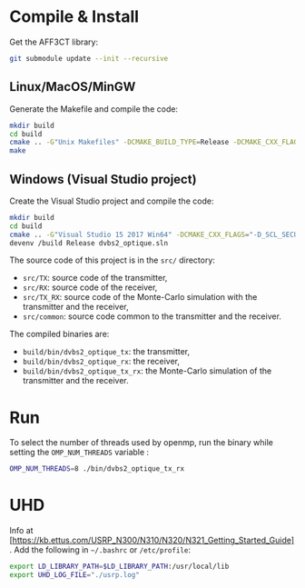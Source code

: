# Compile & Install

Get the AFF3CT library:

```bash
git submodule update --init --recursive
```

## Linux/MacOS/MinGW

Generate the Makefile and compile the code:

```bash
mkdir build
cd build
cmake .. -G"Unix Makefiles" -DCMAKE_BUILD_TYPE=Release -DCMAKE_CXX_FLAGS="-Wall -funroll-loops -march=native"
make
```

## Windows (Visual Studio project)

Create the Visual Studio project and compile the code:

```bash
mkdir build
cd build
cmake .. -G"Visual Studio 15 2017 Win64" -DCMAKE_CXX_FLAGS="-D_SCL_SECURE_NO_WARNINGS /EHsc"
devenv /build Release dvbs2_optique.sln
```

The source code of this project is in the `src/` directory:
- `src/TX`: source code of the transmitter,
- `src/RX`: source code of the receiver,
- `src/TX_RX`: source code of the Monte-Carlo simulation with the transmitter and the receiver,
- `src/common`: source code common to the transmitter and the receiver.

The compiled binaries are:
- `build/bin/dvbs2_optique_tx`: the transmitter,
- `build/bin/dvbs2_optique_rx`: the receiver,
- `build/bin/dvbs2_optique_tx_rx`: the Monte-Carlo simulation of the transmitter and the receiver.

# Run

To select the number of threads used by openmp, run the binary while setting the `OMP_NUM_THREADS` variable : 
```bash 
OMP_NUM_THREADS=8 ./bin/dvbs2_optique_tx_rx
```

# UHD

Info at [https://kb.ettus.com/USRP_N300/N310/N320/N321_Getting_Started_Guide].
Add the following in `~/.bashrc` or `/etc/profile`:
```bash
export LD_LIBRARY_PATH=$LD_LIBRARY_PATH:/usr/local/lib
export UHD_LOG_FILE="./usrp.log"
```
